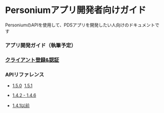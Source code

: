 # Personiumアプリ開発者向けガイド

PersoniumのAPIを使用して、PDSアプリを開発したい人向けのドキュメントです

### アプリ開発ガイド（執筆予定）

### [クライアント登録&認証](https://personium.github.io/ja/user_guide/004_Client_auth.html)

### APIリファレンス<br>
* [1.5.0](https://personium.github.io/ja/apiref/1.5.0/000_Rest_API_Reference.html)&nbsp;&nbsp;[1.5.1](https://personium.github.io/ja/apiref/1.5.1/000_Rest_API_Reference.html)

* [1.4.2 - 1.4.6](https://personium.github.io/ja/apiref/1.4.6/000_Rest_API_Reference.html)

* [1.4.1以前](http://personium.io/docs/api/1.3.25/Japanese/Japanese.htm#docs/ja/HomePage.htm)
